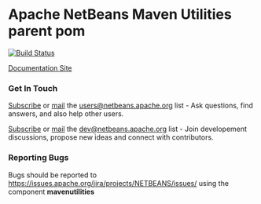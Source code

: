 <!--

    Licensed to the Apache Software Foundation (ASF) under one
    or more contributor license agreements.  See the NOTICE file
    distributed with this work for additional information
    regarding copyright ownership.  The ASF licenses this file
    to you under the Apache License, Version 2.0 (the
    "License"); you may not use this file except in compliance
    with the License.  You may obtain a copy of the License at

      http://www.apache.org/licenses/LICENSE-2.0

    Unless required by applicable law or agreed to in writing,
    software distributed under the License is distributed on an
    "AS IS" BASIS, WITHOUT WARRANTIES OR CONDITIONS OF ANY
    KIND, either express or implied.  See the License for the
    specific language governing permissions and limitations
    under the License.

-->

# Apache NetBeans Maven Utilities parent pom

[![Build Status](https://ci-builds.apache.org/buildStatus/icon?job=Netbeans%2Fnetbeans-maven-TLP%2Fnetbeans-mavenutils-parent%2Fmaster)](https://ci-builds.apache.org/job/Netbeans/job/netbeans-maven-TLP/job/netbeans-mavenutils-parent/job/master/)

[Documentation Site](https://bits.netbeans.org/mavenutilities/parent)

### Get In Touch

[Subscribe](mailto:users-subscribe@netbeans.apache.org) or [mail](mailto:users@netbeans.apache.org) the [users@netbeans.apache.org](mailto:users@netbeans.apache.org) list - Ask questions, find answers, and also help other users.

[Subscribe](mailto:dev-subscribe@netbeans.apache.org) or [mail](mailto:dev@netbeans.apache.org) the [dev@netbeans.apache.org](mailto:dev@netbeans.apache.org) list - Join developement discussions, propose new ideas and connect with contributors.

### Reporting Bugs

Bugs should be reported to https://issues.apache.org/jira/projects/NETBEANS/issues/ using the component **mavenutilities**

